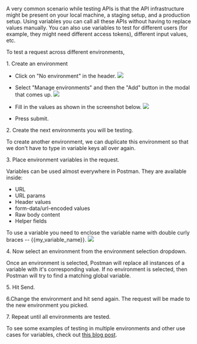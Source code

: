 A very common scenario while testing APIs is that the API infrastructure might be present on your local machine, a staging setup, and a production setup. Using variables you can call all these APIs without having to replace values manually. You can also use variables to test for different users (for example, they might need different access tokens), different input values, etc.

To test a request across different environments,

1\. Create an environment

* Click on "No environment" in the header.
[![](https://www.getpostman.com/img/v1/docs/test_multi_environments/test_multi_environments_1.png)][0]

* Select "Manage environments" and then the "Add" button in the modal that comes up.
[![](https://www.getpostman.com/img/v1/docs/test_multi_environments/test_multi_environments_2.png)][1]

* Fill in the values as shown in the screenshot below.
[![](https://www.getpostman.com/img/v1/docs/test_multi_environments/test_multi_environments_3.png)][2]

* Press submit.

2\. Create the next environments you will be testing.

To create another environment, we can duplicate this environment so that we don't have to type in variable keys all over again.

3\. Place environment variables in the request.

Variables can be used almost everywhere in Postman. They are available inside:

* URL
* URL params
* Header values
* form-data/url-encoded values
* Raw body content
* Helper fields

To use a variable you need to enclose the variable name with double curly braces -- {{my\_variable\_name}}.
[![](https://www.getpostman.com/img/v1/docs/test_multi_environments/test_multi_environments_4.png)][3]

4\. Now select an environment from the environment selection dropdown.

Once an environment is selected, Postman will replace all instances of a variable with it's corresponding value. If no environment is selected, then Postman will try to find a matching global variable.

5\. Hit Send.

6.Change the environment and hit send again. The request will be made to the new environment you picked.

7\. Repeat until all environments are tested.

To see some examples of testing in multiple environments and other use cases for variables, check out [this blog post][4].

[0]: https://www.getpostman.com/img/v1/docs/test_multi_environments/test_multi_environments_1.png
[1]: https://www.getpostman.com/img/v1/docs/test_multi_environments/test_multi_environments_2.png
[2]: https://www.getpostman.com/img/v1/docs/test_multi_environments/test_multi_environments_3.png
[3]: https://www.getpostman.com/img/v1/docs/test_multi_environments/test_multi_environments_4.png
[4]: http://blog.getpostman.com/2014/02/20/using-variables-inside-postman-and-collection-runner/
